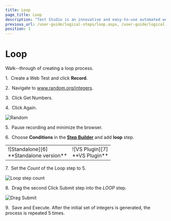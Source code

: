 ```yaml
---
title: Loop
page_title: Loop
description: "Test Studio is an innovative and easy-to-use automated web, WPF and load testing solution. Test Studio tests support essential technologies like ASP.NET AJAX, Silverlight, PHP and MVC. HTML5, Testing framework, functional testing, performance testing, load testing, exploratory testing, manual testing."
previous_url: /user-guide/logical-steps/loop.aspx, /user-guide/logical-steps/loop
position: 1
---
```

# Loop

Walk--through of creating a loop process.

1.&nbsp; Create a Web Test and click **Record**.

2.&nbsp; Navigate to <a href="http://www.random.org/integers/" target="_blank">www.random.org/integers</a>.

3.&nbsp; Click Get Numbers. 

4.&nbsp; Click Again.

![Random][1]

5.&nbsp; Pause recording and minimize the browser.

6.&nbsp; Choose **Conditions** in the <a href="/getting-started/test-recording/step-suggestions" target="_blank">**Step Builder**</a> and add **loop** step.  

<table id="no-table">
<tr>
<td>![Standalone][6]<br>**Standalone version**</td>
<td>![VS Plugin][7]<br>**VS Plugin**</td>
<tr>
<table>

7.&nbsp; Set the *Count* of the Loop step to 5.

![Loop step count][4]

8.&nbsp; Drag the second Click Submit step into the *LOOP* step.

![Drag Submit][5]

9.&nbsp; Save and Execute. After the initial set of integers is generated, the process is repeated 5 times.

[1]: /img/features/logical-steps/loop/fig1.png
[4]: /img/features/logical-steps/loop/fig4.png
[5]: /img/features/logical-steps/loop/fig5.png
[6]: /img/features/logical-steps/loop/fig6.png
[7]: /img/features/logical-steps/loop/fig7.png